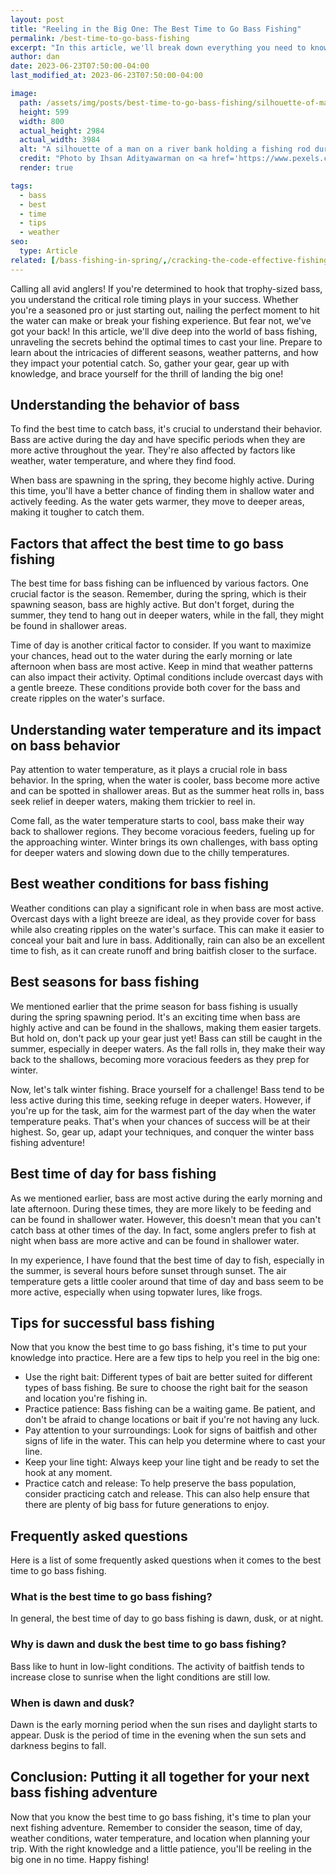 ```yaml
---
layout: post
title: "Reeling in the Big One: The Best Time to Go Bass Fishing"
permalink: /best-time-to-go-bass-fishing
excerpt: "In this article, we'll break down everything you need to know about the best time to go bass fishing, including the different seasons and weather patterns that can impact your catch."
author: dan
date: 2023-06-23T07:50:00-04:00
last_modified_at: 2023-06-23T07:50:00-04:00

image:
  path: /assets/img/posts/best-time-to-go-bass-fishing/silhouette-of-man-holding-fishing-rod-during-sunset-12069878.jpg
  height: 599
  width: 800
  actual_height: 2984
  actual_width: 3984
  alt: "A silhouette of a man on a river bank holding a fishing rod during sunset"
  credit: "Photo by Ihsan Adityawarman on <a href='https://www.pexels.com/photo/silhouette-of-man-holding-fishing-rod-during-sunset-12069878/'>Pexels.com</a>"
  render: true

tags:
  - bass
  - best
  - time
  - tips
  - weather
seo:
  type: Article
related: [/bass-fishing-in-spring/,/cracking-the-code-effective-fishing-lures-for-heavily-pressured-bass,/6-things-to-do-in-the-fishing-off-season,]
---
```

Calling all avid anglers! If you're determined to hook that trophy-sized bass, you understand the critical role timing plays in your success. Whether you're a seasoned pro or just starting out, nailing the perfect moment to hit the water can make or break your fishing experience. But fear not, we've got your back! In this article, we'll dive deep into the world of bass fishing, unraveling the secrets behind the optimal times to cast your line. Prepare to learn about the intricacies of different seasons, weather patterns, and how they impact your potential catch. So, gather your gear, gear up with knowledge, and brace yourself for the thrill of landing the big one!

## Understanding the behavior of bass
To find the best time to catch bass, it's crucial to understand their behavior. Bass are active during the day and have specific periods when they are more active throughout the year. They're also affected by factors like weather, water temperature, and where they find food.

When bass are spawning in the spring, they become highly active. During this time, you'll have a better chance of finding them in shallow water and actively feeding. As the water gets warmer, they move to deeper areas, making it tougher to catch them.

## Factors that affect the best time to go bass fishing
The best time for bass fishing can be influenced by various factors. One crucial factor is the season. Remember, during the spring, which is their spawning season, bass are highly active. But don't forget, during the summer, they tend to hang out in deeper waters, while in the fall, they might be found in shallower areas.

Time of day is another critical factor to consider. If you want to maximize your chances, head out to the water during the early morning or late afternoon when bass are most active. Keep in mind that weather patterns can also impact their activity. Optimal conditions include overcast days with a gentle breeze. These conditions provide both cover for the bass and create ripples on the water's surface.

## Understanding water temperature and its impact on bass behavior
Pay attention to water temperature, as it plays a crucial role in bass behavior. In the spring, when the water is cooler, bass become more active and can be spotted in shallower areas. But as the summer heat rolls in, bass seek relief in deeper waters, making them trickier to reel in.

Come fall, as the water temperature starts to cool, bass make their way back to shallower regions. They become voracious feeders, fueling up for the approaching winter. Winter brings its own challenges, with bass opting for deeper waters and slowing down due to the chilly temperatures.

## Best weather conditions for bass fishing
Weather conditions can play a significant role in when bass are most active. Overcast days with a light breeze are ideal, as they provide cover for bass while also creating ripples on the water's surface. This can make it easier to conceal your bait and lure in bass. Additionally, rain can also be an excellent time to fish, as it can create runoff and bring baitfish closer to the surface.

## Best seasons for bass fishing
We mentioned earlier that the prime season for bass fishing is usually during the spring spawning period. It's an exciting time when bass are highly active and can be found in the shallows, making them easier targets. But hold on, don't pack up your gear just yet! Bass can still be caught in the summer, especially in deeper waters. As the fall rolls in, they make their way back to the shallows, becoming more voracious feeders as they prep for winter.

Now, let's talk winter fishing. Brace yourself for a challenge! Bass tend to be less active during this time, seeking refuge in deeper waters. However, if you're up for the task, aim for the warmest part of the day when the water temperature peaks. That's when your chances of success will be at their highest. So, gear up, adapt your techniques, and conquer the winter bass fishing adventure!

## Best time of day for bass fishing
As we mentioned earlier, bass are most active during the early morning and late afternoon. During these times, they are more likely to be feeding and can be found in shallower water. However, this doesn't mean that you can't catch bass at other times of the day. In fact, some anglers prefer to fish at night when bass are more active and can be found in shallower water.

In my experience, I have found that the best time of day to fish, especially in the summer, is several hours before sunset through sunset. The air temperature gets a little cooler around that time of day and bass seem to be more active, especially when using topwater lures, like frogs.

## Tips for successful bass fishing
Now that you know the best time to go bass fishing, it's time to put your knowledge into practice. Here are a few tips to help you reel in the big one:
- Use the right bait: Different types of bait are better suited for different types of bass fishing. Be sure to choose the right bait for the season and location you're fishing in.
- Practice patience: Bass fishing can be a waiting game. Be patient, and don't be afraid to change locations or bait if you're not having any luck.
- Pay attention to your surroundings: Look for signs of baitfish and other signs of life in the water. This can help you determine where to cast your line.
- Keep your line tight: Always keep your line tight and be ready to set the hook at any moment.
- Practice catch and release: To help preserve the bass population, consider practicing catch and release. This can also help ensure that there are plenty of big bass for future generations to enjoy.

## Frequently asked questions
Here is a list of some frequently asked questions when it comes to the best time to go bass fishing.

### What is the best time to go bass fishing?
In general, the best time of day to go bass fishing is dawn, dusk, or at night.

### Why is dawn and dusk the best time to go bass fishing?
Bass like to hunt in low-light conditions. The activity of baitfish tends to increase close to sunrise when the light conditions are still low.

### When is dawn and dusk?
Dawn is the early morning period when the sun rises and daylight starts to appear. Dusk is the period of time in the evening when the sun sets and darkness begins to fall.

## Conclusion: Putting it all together for your next bass fishing adventure
Now that you know the best time to go bass fishing, it's time to plan your next fishing adventure. Remember to consider the season, time of day, weather conditions, water temperature, and location when planning your trip. With the right knowledge and a little patience, you'll be reeling in the big one in no time. Happy fishing!